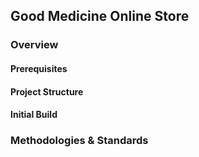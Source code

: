 ## Good Medicine Online Store

### Overview

#### Prerequisites

#### Project Structure

#### Initial Build

### Methodologies & Standards